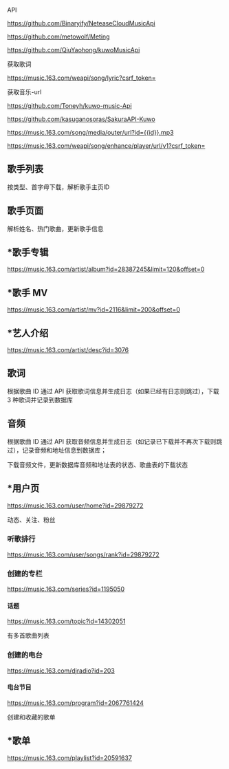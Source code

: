 API

https://github.com/Binaryify/NeteaseCloudMusicApi

https://github.com/metowolf/Meting

https://github.com/QiuYaohong/kuwoMusicApi

获取歌词

https://music.163.com/weapi/song/lyric?csrf_token=

获取音乐-url

https://github.com/Toneyh/kuwo-music-Api

https://github.com/kasuganosoras/SakuraAPI-Kuwo

https://music.163.com/song/media/outer/url?id={{id}}.mp3

https://music.163.com/weapi/song/enhance/player/url/v1?csrf_token=



## 歌手列表

按类型、首字母下载，解析歌手主页ID



## 歌手页面

解析姓名、热门歌曲，更新歌手信息



## *歌手专辑

https://music.163.com/artist/album?id=28387245&limit=120&offset=0



## *歌手 MV

https://music.163.com/artist/mv?id=2116&limit=200&offset=0



## *艺人介绍

https://music.163.com/artist/desc?id=3076



## 歌词

根据歌曲 ID 通过 API 获取歌词信息并生成日志（如果已经有日志则跳过），下载 3 种歌词并记录到数据库



## 音频

根据歌曲 ID 通过 API 获取音频信息并生成日志（如记录已下载并不再次下载则跳过），记录音频和地址信息到数据库；

下载音频文件，更新数据库音频和地址表的状态、歌曲表的下载状态



## *用户页

https://music.163.com/user/home?id=29879272

动态、关注、粉丝

### 听歌排行

https://music.163.com/user/songs/rank?id=29879272

### 创建的专栏

https://music.163.com/series?id=1195050

#### 话题

https://music.163.com/topic?id=14302051

有多首歌曲列表

### 创建的电台

https://music.163.com/djradio?id=203

#### 电台节目

https://music.163.com/program?id=2067761424

创建和收藏的歌单



## *歌单

https://music.163.com/playlist?id=20591637

